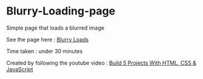 # Blurry-Loading-page
Simple page that loads a blurred image

See the page here : <a href="https://sonas25.github.io/Blurry-Loading-page/">   Blurry Loads </a>

Time taken : under 30 minutes

Created by following the youtube video : <a href="https://www.youtube.com/watch?v=JkeyKeK3V24">  Build 5 Projects With HTML, CSS & JavaScript </a>
